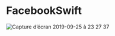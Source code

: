 # FacebookSwift

![Capture d’écran 2019-09-25 à 23 27 37](https://user-images.githubusercontent.com/55260792/66064162-29e6b380-e545-11e9-808c-46148e375624.png)
